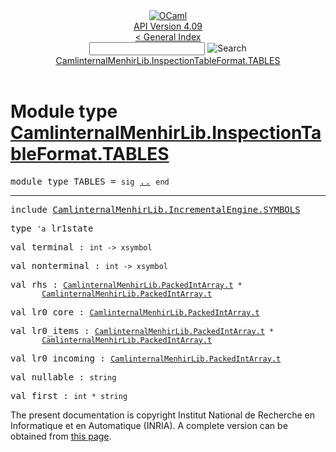 <!-- ((! set title API !)) ((! set documentation !)) ((! set api !)) ((! set nobreadcrumb !)) -->
<div class="api"><header><nav class="toc brand"><a class="brand" href="https://ocaml.org/"><img src="colour-logo-gray.svg" class="svg" alt="OCaml"></a></nav><nav class="toc"><div class="toc_version"><a href="/docs" id="version-select">API Version 4.09</a></div><a href="index.html">&lt; General Index</a><div class="api_search"><input type="text" name="apisearch" id="api_search" oninput="mySearch(false);" onkeypress="this.oninput();" onclick="this.oninput();" onpaste="this.oninput();">
<img src="search_icon.svg" alt="Search" class="svg" onclick="mySearch(false)"></div>
<div id="search_results"></div><div class="toc_title"><a href="#top">CamlinternalMenhirLib.InspectionTableFormat.TABLES</a></div><ul></ul></nav></header>

<h1>Module type <a href="type_CamlinternalMenhirLib.InspectionTableFormat.TABLES.html">CamlinternalMenhirLib.InspectionTableFormat.TABLES</a></h1>

<pre><span id="MODULETYPETABLES"><span class="keyword">module type</span> TABLES</span> = <code class="code"><span class="keyword">sig</span></code> <a href="CamlinternalMenhirLib.InspectionTableFormat.TABLES.html">..</a> <code class="code"><span class="keyword">end</span></code></pre><hr width="100%">

<pre><span class="keyword">include</span> <a href="CamlinternalMenhirLib.IncrementalEngine.SYMBOLS.html">CamlinternalMenhirLib.IncrementalEngine.SYMBOLS</a></pre>

<pre><span id="TYPElr1state"><span class="keyword">type</span> <code class="type">'a</code> lr1state</span> </pre>


<pre><span id="VALterminal"><span class="keyword">val</span> terminal</span> : <code class="type">int -&gt; xsymbol</code></pre>
<pre><span id="VALnonterminal"><span class="keyword">val</span> nonterminal</span> : <code class="type">int -&gt; xsymbol</code></pre>
<pre><span id="VALrhs"><span class="keyword">val</span> rhs</span> : <code class="type"><a href="CamlinternalMenhirLib.PackedIntArray.html#TYPEt">CamlinternalMenhirLib.PackedIntArray.t</a> *<br>       <a href="CamlinternalMenhirLib.PackedIntArray.html#TYPEt">CamlinternalMenhirLib.PackedIntArray.t</a></code></pre>
<pre><span id="VALlr0_core"><span class="keyword">val</span> lr0_core</span> : <code class="type"><a href="CamlinternalMenhirLib.PackedIntArray.html#TYPEt">CamlinternalMenhirLib.PackedIntArray.t</a></code></pre>
<pre><span id="VALlr0_items"><span class="keyword">val</span> lr0_items</span> : <code class="type"><a href="CamlinternalMenhirLib.PackedIntArray.html#TYPEt">CamlinternalMenhirLib.PackedIntArray.t</a> *<br>       <a href="CamlinternalMenhirLib.PackedIntArray.html#TYPEt">CamlinternalMenhirLib.PackedIntArray.t</a></code></pre>
<pre><span id="VALlr0_incoming"><span class="keyword">val</span> lr0_incoming</span> : <code class="type"><a href="CamlinternalMenhirLib.PackedIntArray.html#TYPEt">CamlinternalMenhirLib.PackedIntArray.t</a></code></pre>
<pre><span id="VALnullable"><span class="keyword">val</span> nullable</span> : <code class="type">string</code></pre>
<pre><span id="VALfirst"><span class="keyword">val</span> first</span> : <code class="type">int * string</code></pre>
<div class="copyright">The present documentation is copyright Institut National de Recherche en Informatique et en Automatique (INRIA). A complete version can be obtained from <a href="http://caml.inria.fr/pub/docs/manual-ocaml/">this page</a>.</div></div>